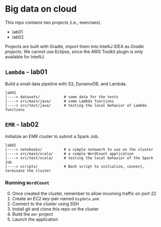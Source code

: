 # Big data on cloud

This repo contains two projects (i.e., exercises).

- lab01
- lab02

Projects are built with Gradle, import them into IntelliJ IDEA as *Gradle projects*. We cannot use Eclipse, since the AWS Toolkit plugin is only available for IntelliJ.

## `Lambda` - lab01

Build a small data pipeline with S3, DynamoDB, and Lambda.

```
lab01
|----> datasets/           # some data for the tests
|----> src/main/java/      # some Lambda functions
|----> src/test/java/      # testing the local behavior of Lambda functions
```

## `EMR` - lab02

Initialize an EMR cluster to submit a Spark Job.

```
lab02
|----> notebooks/          # a simple notework to use on the cluster
|----> src/main/scala/     # a simple WordCount application
|----> src/test/scala/     # testing the local behavior of the Spark Job
|----> scripts/            # Bash script to initialize, connect, terminate the cluster
```

### Running `WordCount`

0. Once created the cluster, remember to allow incoming traffic on port 22
0. Create an EC2 key-pair named `bigdata.pem`
0. Connect to the cluster using SSH
0. Install git and clone this repo on the cluster
0. Build the `emr` project
0. Launch the application
